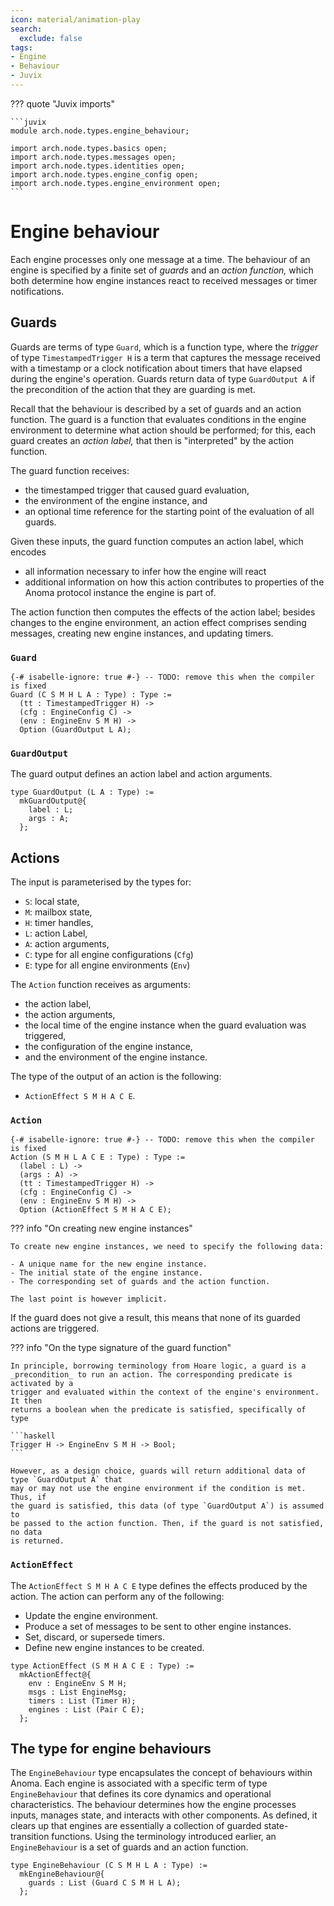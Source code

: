 ```yaml
---
icon: material/animation-play
search:
  exclude: false
tags:
- Engine
- Behaviour
- Juvix
---
```


??? quote "Juvix imports"

    ```juvix
    module arch.node.types.engine_behaviour;

    import arch.node.types.basics open;
    import arch.node.types.messages open;
    import arch.node.types.identities open;
    import arch.node.types.engine_config open;
    import arch.node.types.engine_environment open;
    ```

# Engine behaviour

Each engine processes only one message at a time. The behaviour of an engine is
specified by a finite set of _guards_ and an _action function,_ which both
determine how engine instances react to received messages or timer
notifications.

## Guards

Guards are terms of type `Guard`, which is a function type,
where the _trigger_ of type `TimestampedTrigger H` is a term that captures the
message received with a timestamp or a clock notification about timers that have
elapsed during the engine's operation. Guards return data of type `GuardOutput A`
if the precondition of the action that they are guarding is met.

Recall that the behaviour is described by a set of guards and an action
function. The guard is a function that evaluates conditions in the engine
environment to determine what action should be performed;
for this, each guard creates an _action label,_
that then is "interpreted" by the action function.

The guard function receives:

- the timestamped trigger that caused guard evaluation,
- the environment of the engine instance, and
- an optional time reference for the starting point of the evaluation of all guards.

Given these inputs, the guard function computes an action label, which encodes 

- all information necessary to infer how the engine will react
- additional information on how this action contributes to properties of the Anoma protocol instance the engine is part of.

The action function then computes the effects of the action label;
besides changes to the engine environment, an action effect comprises sending
messages, creating new engine instances, and updating timers.

### `Guard`

<!-- --8<-- [start:Guard] -->
```juvix
{-# isabelle-ignore: true #-} -- TODO: remove this when the compiler is fixed
Guard (C S M H L A : Type) : Type :=
  (tt : TimestampedTrigger H) ->
  (cfg : EngineConfig C) ->
  (env : EngineEnv S M H) ->
  Option (GuardOutput L A);
```
<!-- --8<-- [end:Guard] -->

### `GuardOutput`

The guard output defines an action label and action arguments.

<!-- --8<-- [start:GuardOutput] -->
```juvix
type GuardOutput (L A : Type) :=
  mkGuardOutput@{
    label : L;
    args : A;
  };
```
<!-- --8<-- [end:GuardOutput] -->

## Actions

The input is parameterised by the types for:

- `S`: local state,
- `M`: mailbox state,
- `H`: timer handles,
- `L`: action Label,
- `A`: action arguments,
- `C`: type for all engine configurations (`Cfg`)
- `E`: type for all engine environments (`Env`)

The `Action` function receives as arguments:
- the action label,
- the action arguments,
- the local time of the engine instance when the guard evaluation was triggered,
- the configuration of the engine instance,
- and the environment of the engine instance.

The type of the output of an action is the following:

- `ActionEffect S M H A C E`.

### `Action`

<!-- --8<-- [start:ActionFunction] -->
```juvix
{-# isabelle-ignore: true #-} -- TODO: remove this when the compiler is fixed
Action (S M H L A C E : Type) : Type :=
  (label : L) ->
  (args : A) ->
  (tt : TimestampedTrigger H) ->
  (cfg : EngineConfig C) ->
  (env : EngineEnv S M H) ->
  Option (ActionEffect S M H A C E);
```
<!-- --8<-- [end:ActionFunction] -->

??? info "On creating new engine instances"

    To create new engine instances, we need to specify the following data:

    - A unique name for the new engine instance.
    - The initial state of the engine instance.
    - The corresponding set of guards and the action function.

    The last point is however implicit.

If the guard does not give a result, this means that none of its guarded actions
are triggered.

??? info "On the type signature of the guard function"

    In principle, borrowing terminology from Hoare logic, a guard is a
    _precondition_ to run an action. The corresponding predicate is activated by a
    trigger and evaluated within the context of the engine's environment. It then
    returns a boolean when the predicate is satisfied, specifically of type

    ```haskell
    Trigger H -> EngineEnv S M H -> Bool;
    ```

    However, as a design choice, guards will return additional data of type `GuardOutput A` that
    may or may not use the engine environment if the condition is met. Thus, if
    the guard is satisfied, this data (of type `GuardOutput A`) is assumed to
    be passed to the action function. Then, if the guard is not satisfied, no data
    is returned.

### `ActionEffect`

The `ActionEffect S M H A C E` type defines the effects produced by the action.
The action can perform any of the following:

- Update the engine environment.
- Produce a set of messages to be sent to other engine instances.
- Set, discard, or supersede timers.
- Define new engine instances to be created.

<!-- --8<-- [start:ActionEffect] -->
```juvix
type ActionEffect (S M H A C E : Type) :=
  mkActionEffect@{
    env : EngineEnv S M H;
    msgs : List EngineMsg;
    timers : List (Timer H);
    engines : List (Pair C E);
  };
```
<!-- --8<-- [end:ActionEffect] -->

## The type for engine behaviours

The `EngineBehaviour` type encapsulates the concept of behaviours within Anoma.
Each engine is associated with a specific term of type `EngineBehaviour` that
defines its core dynamics and operational characteristics. The behaviour
determines how the engine processes inputs, manages state, and interacts with
other components. As defined, it clears up that engines are essentially a
collection of guarded state-transition functions. Using the terminology
introduced earlier, an `EngineBehaviour` is a set of guards and an action function.

<!-- --8<-- [start:EngineBehaviour] -->
```juvix
type EngineBehaviour (C S M H L A : Type) :=
  mkEngineBehaviour@{
    guards : List (Guard C S M H L A);
  };
```
<!-- --8<-- [end:EngineBehaviour] -->

